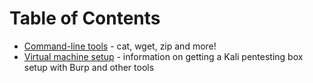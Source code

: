 # Table of Contents
* [Command-line tools](/cmdline/linux/index.md) - cat, wget, zip and more!
* [Virtual machine setup](/vm-setup/index.md) - information on getting a Kali pentesting box setup with Burp and other tools
